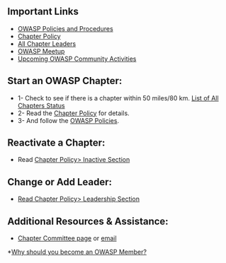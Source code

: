 ## Important Links
* [OWASP Policies and Procedures](https://owasp.org/www-policy/)
* [Chapter Policy](https://owasp.org/www-policy/)
* [All Chapter Leaders](/chapters/leaders/)
* [OWASP Meetup](https://owasp.meetup.com)
* [Upcoming OWASP Community Activities](/chapters/events/)
## Start an OWASP Chapter:
* 1- Check to see if there is a chapter within 50 miles/80 km. [List of All Chapters Status](/chapters/status/)
* 2- Read the [Chapter Policy](https://owasp.org/www-policy/) for details.
* 3- And follow the [OWASP Policies](https://owasp.org/www-policy/).
## Reactivate a Chapter:
* Read [Chapter Policy> Inactive Section](https://owasp.org/www-policy/operational/chapters) 
## Change or Add Leader:
* [Read Chapter Policy> Leadership Section](https://owasp.org/www-policy/operational/chapters)
## Additional Resources & Assistance:
* [Chapter Committee page](https://owasp.org/www-committee-chapter/) or [email](mailto:chapter-committee@owasp.org)

*[Why should you become an OWASP Member?](https://youtu.be/RrUQYkzdaos)
